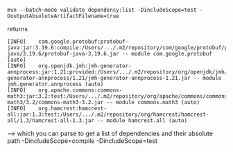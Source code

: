 `mvn --batch-mode validate dependency:list -DincludeScope=test -DoutputAbsoluteArtifactFilename=true`

returns

```log
[INFO]    com.google.protobuf:protobuf-java:jar:3.19.6:compile:/Users/.../.m2/repository/com/google/protobuf/protobuf-java/3.19.6/protobuf-java-3.19.6.jar -- module com.google.protobuf [auto]
[INFO]    org.openjdk.jmh:jmh-generator-annprocess:jar:1.21:provided:/Users/.../.m2/repository/org/openjdk/jmh/jmh-generator-annprocess/1.21/jmh-generator-annprocess-1.21.jar -- module jmh.generator.annprocess (auto)
[INFO]    org.apache.commons:commons-math3:jar:3.2:test:/Users/.../.m2/repository/org/apache/commons/commons-math3/3.2/commons-math3-3.2.jar -- module commons.math3 (auto)
[INFO]    org.hamcrest:hamcrest-all:jar:1.3:test:/Users/.../.m2/repository/org/hamcrest/hamcrest-all/1.3/hamcrest-all-1.3.jar -- module hamcrest.all (auto)
```

--> which you can parse to get a list of dependencies and their absolute path
-DincludeScope=compile
-DincludeScope=test

